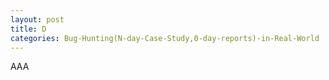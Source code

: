 ```yaml
---
layout: post
title: D
categories: Bug-Hunting(N-day-Case-Study,0-day-reports)-in-Real-World
---
```


AAA